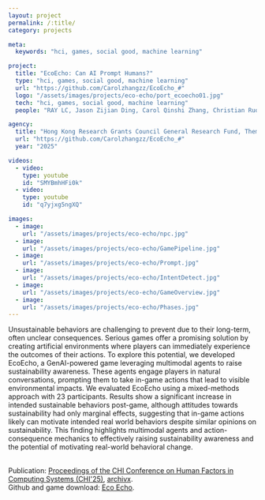 ```yaml
---
layout: project
permalink: /:title/
category: projects

meta:
  keywords: "hci, games, social good, machine learning"

project:
  title: "EcoEcho: Can AI Prompt Humans?"
  type: "hci, games, social good, machine learning"
  url: "https://github.com/Carolzhangzz/EcoEcho_#"
  logo: "/assets/images/projects/eco-echo/port_ecoecho01.jpg"
  tech: "hci, games, social good, machine learning"
  people: "RAY LC, Jason Zijian Ding, Carol Qinshi Zhang, Christian Ruoyu Wen, Latisha Besariani Hendra"

agency:
  title: "Hong Kong Research Grants Council General Research Fund, Theme-based Research Scheme, Chow Sang Sang Group Research Fund, CHI"
  url: "https://github.com/Carolzhangzz/EcoEcho_#"
  year: "2025"

videos:
  - video:
    type: youtube
    id: "SMYBmhHFi0k"
  - video:
    type: youtube
    id: "q7yjxg5ngXQ"

images:
  - image:
    url: "/assets/images/projects/eco-echo/npc.jpg"
  - image:
    url: "/assets/images/projects/eco-echo/GamePipeline.jpg"
  - image:
    url: "/assets/images/projects/eco-echo/Prompt.jpg"
  - image:
    url: "/assets/images/projects/eco-echo/IntentDetect.jpg"
  - image:
    url: "/assets/images/projects/eco-echo/GameOverview.jpg"
  - image:
    url: "/assets/images/projects/eco-echo/Phases.jpg"
---
```

<p>
Unsustainable behaviors are challenging to prevent due to their long-term, often unclear consequences. Serious games offer a promising solution by creating artificial environments where players can immediately experience the outcomes of their actions. To explore this potential, we developed EcoEcho, a GenAI-powered game leveraging multimodal agents to raise sustainability awareness. These agents engage players in natural conversations, prompting them to take in-game actions that lead to visible environmental impacts. We evaluated EcoEcho using a mixed-methods approach with 23 participants. Results show a significant increase in intended sustainable behaviors post-game, although attitudes towards sustainability had only marginal effects, suggesting that in-game actions likely can motivate intended real world behaviors despite similar opinions on sustainability. This finding highlights multimodal agents and action-consequence mechanics to effectively raising sustainability awareness and the potential of motivating real-world behavioral change.<br><br>

Publication: <a href="http://dl.acm.org/doi/10.1145/3706598.3713661"><u>Proceedings of the CHI Conference on Human Factors in Computing Systems (CHI'25)</u></a>, <a href="https://arxiv.org/abs/2409.08486"><u>archivx</u></a>.<br>
Github and game download: <a href="https://github.com/Carolzhangzz/EcoEcho_#"><u>Eco Echo</u></a>.</p>
